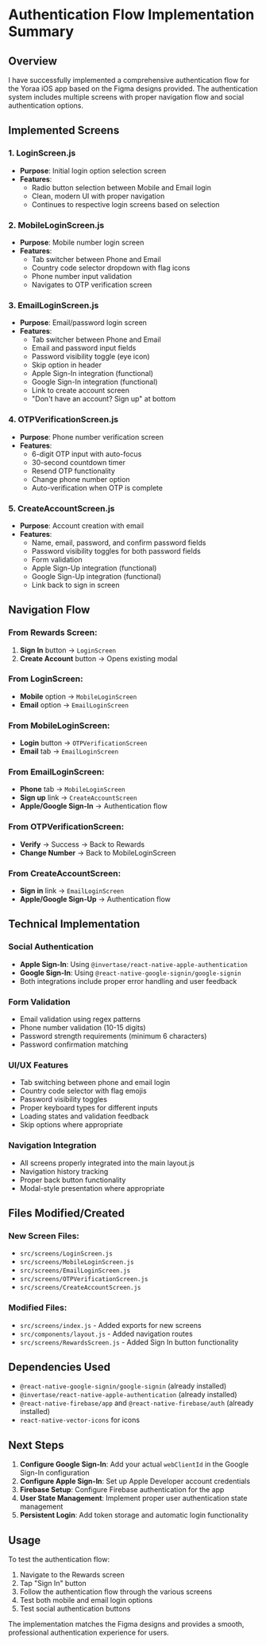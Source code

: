 # Authentication Flow Implementation Summary

## Overview
I have successfully implemented a comprehensive authentication flow for the Yoraa iOS app based on the Figma designs provided. The authentication system includes multiple screens with proper navigation flow and social authentication options.

## Implemented Screens

### 1. LoginScreen.js
- **Purpose**: Initial login option selection screen
- **Features**: 
  - Radio button selection between Mobile and Email login
  - Clean, modern UI with proper navigation
  - Continues to respective login screens based on selection

### 2. MobileLoginScreen.js
- **Purpose**: Mobile number login screen
- **Features**:
  - Tab switcher between Phone and Email
  - Country code selector dropdown with flag icons
  - Phone number input validation
  - Navigates to OTP verification screen

### 3. EmailLoginScreen.js
- **Purpose**: Email/password login screen
- **Features**:
  - Tab switcher between Phone and Email
  - Email and password input fields
  - Password visibility toggle (eye icon)
  - Skip option in header
  - Apple Sign-In integration (functional)
  - Google Sign-In integration (functional)
  - Link to create account screen
  - "Don't have an account? Sign up" at bottom

### 4. OTPVerificationScreen.js
- **Purpose**: Phone number verification screen
- **Features**:
  - 6-digit OTP input with auto-focus
  - 30-second countdown timer
  - Resend OTP functionality
  - Change phone number option
  - Auto-verification when OTP is complete

### 5. CreateAccountScreen.js
- **Purpose**: Account creation with email
- **Features**:
  - Name, email, password, and confirm password fields
  - Password visibility toggles for both password fields
  - Form validation
  - Apple Sign-Up integration (functional)
  - Google Sign-Up integration (functional)
  - Link back to sign in screen

## Navigation Flow

### From Rewards Screen:
1. **Sign In** button → `LoginScreen`
2. **Create Account** button → Opens existing modal

### From LoginScreen:
- **Mobile** option → `MobileLoginScreen`
- **Email** option → `EmailLoginScreen`

### From MobileLoginScreen:
- **Login** button → `OTPVerificationScreen`
- **Email** tab → `EmailLoginScreen`

### From EmailLoginScreen:
- **Phone** tab → `MobileLoginScreen`
- **Sign up** link → `CreateAccountScreen`
- **Apple/Google Sign-In** → Authentication flow

### From OTPVerificationScreen:
- **Verify** → Success → Back to Rewards
- **Change Number** → Back to MobileLoginScreen

### From CreateAccountScreen:
- **Sign in** link → `EmailLoginScreen`
- **Apple/Google Sign-Up** → Authentication flow

## Technical Implementation

### Social Authentication
- **Apple Sign-In**: Using `@invertase/react-native-apple-authentication`
- **Google Sign-In**: Using `@react-native-google-signin/google-signin`
- Both integrations include proper error handling and user feedback

### Form Validation
- Email validation using regex patterns
- Phone number validation (10-15 digits)
- Password strength requirements (minimum 6 characters)
- Password confirmation matching

### UI/UX Features
- Tab switching between phone and email login
- Country code selector with flag emojis
- Password visibility toggles
- Proper keyboard types for different inputs
- Loading states and validation feedback
- Skip options where appropriate

### Navigation Integration
- All screens properly integrated into the main layout.js
- Navigation history tracking
- Proper back button functionality
- Modal-style presentation where appropriate

## Files Modified/Created

### New Screen Files:
- `src/screens/LoginScreen.js`
- `src/screens/MobileLoginScreen.js`
- `src/screens/EmailLoginScreen.js`
- `src/screens/OTPVerificationScreen.js`
- `src/screens/CreateAccountScreen.js`

### Modified Files:
- `src/screens/index.js` - Added exports for new screens
- `src/components/layout.js` - Added navigation routes
- `src/screens/RewardsScreen.js` - Added Sign In button functionality

## Dependencies Used
- `@react-native-google-signin/google-signin` (already installed)
- `@invertase/react-native-apple-authentication` (already installed)
- `@react-native-firebase/app` and `@react-native-firebase/auth` (already installed)
- `react-native-vector-icons` for icons

## Next Steps
1. **Configure Google Sign-In**: Add your actual `webClientId` in the Google Sign-In configuration
2. **Configure Apple Sign-In**: Set up Apple Developer account credentials
3. **Firebase Setup**: Configure Firebase authentication for the app
4. **User State Management**: Implement proper user authentication state management
5. **Persistent Login**: Add token storage and automatic login functionality

## Usage
To test the authentication flow:
1. Navigate to the Rewards screen
2. Tap "Sign In" button
3. Follow the authentication flow through the various screens
4. Test both mobile and email login options
5. Test social authentication buttons

The implementation matches the Figma designs and provides a smooth, professional authentication experience for users.
